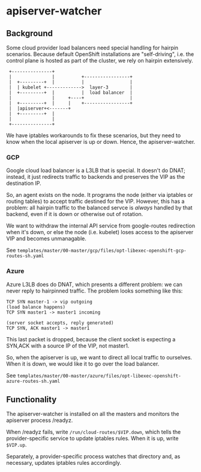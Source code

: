 # apiserver-watcher

## Background

Some cloud provider load balancers need special handling for hairpin scenarios.
Because default OpenShift installations are "self-driving", i.e. the control 
plane is hosted as part of the cluster, we rely on hairpin extensively.


```
 +---------------+
 |               |          +-----------------+
 |  +---------+  |          |                 |
 |  | kubelet +------------->  layer-3        |
 |  +---------+  |          |  load balancer  |
 |               |     +----+                 |
 |  +---------+  |     |    +-----------------+
 |  |apiserver+<-------+
 |  +---------+  |
 |               |
 +---------------+
```

We have iptables workarounds to fix these scenarios, but they need to know when
the local apiserver is up or down. Hence, the apiserver-watcher.

### GCP

Google cloud load balancer is a L3LB that is special. It doesn't do DNAT; instead, it
just redirects traffic to backends and preserves the VIP as the destination IP.

So, an agent exists on the node. It programs the node (either via iptables or routing tables) to
accept traffic destined for the VIP. However, this has a problem: all hairpin traffic
to the balanced servce is *always* handled by that backend, even if it is down
or otherwise out of rotation.

We want to withdraw the internal API service from google-routes redirection when
it's down, or else the node (i.e. kubelet) loses access to the apiserver VIP
and becomes unmanagable.


See `templates/master/00-master/gcp/files/opt-libexec-openshift-gcp-routes-sh.yaml`

### Azure

Azure L3LB does do DNAT, which presents a different problem: we can never reply
to hairpinned traffic. The problem looks something like this:

```
TCP SYN master-1 -> vip outgoing
(load balance happens)
TCP SYN master1 -> master1 incoming

(server socket accepts, reply generated)
TCP SYN, ACK master1 -> master1
```

This last packet is dropped, because the client socket is expecting a SYN,ACK with
a source IP of the VIP, not master1.

So, when the apiserver is up, we want to direct all local traffic to ourselves.
When it is down, we would like it to go over the load balancer.

See `templates/master/00-master/azure/files/opt-libexec-openshift-azure-routes-sh.yaml`

## Functionality

The apiserver-watcher is installed on all the masters and monitors the
apiserver process /readyz.

When /readyz fails,  write `/run/cloud-routes/$VIP.down`, which tells the
provider-specific service to update iptables rules. When it is up, write `$VIP.up`.

Separately, a provider-specific process watches that directory and, as necessary,
updates iptables rules accordingly.
